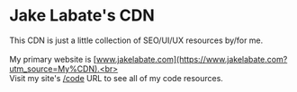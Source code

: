 # Jake Labate's CDN
This CDN is just a little collection of SEO/UI/UX resources by/for me.<br><br>
My primary website is [www.jakelabate.com](https://www.jakelabate.com?utm_source=My%CDN).<br><br>
Visit my site's [/code](https://www.jakelabate.com/code?utm_source=My%CDN) URL to see all of my code resources.